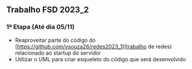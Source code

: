## Trabalho FSD 2023_2

### 1ª Etapa (Até dia 05/11)
* Reaproveitar parte do código do [https://github.com/vsouza26/redes2023_1](trabalho de redes) relacionado ao startup do servidor
* Utilizar o UML para criar esqueleto do código que será desenvolvido
